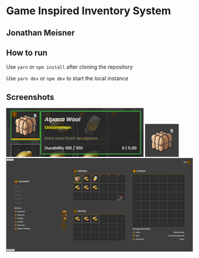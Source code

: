 # Game Inspired Inventory System

## Jonathan Meisner

## How to run

Use `yarn` or `npm install` after cloning the repository

Use `yarn dev` or `npm dev` to start the local instance

## Screenshots

![tooltip](./src/assets/tooltip.png)
![drag](./src//assets/drag.png)
![fullscreen](./src/assets/full_screen.png)
